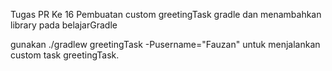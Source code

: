 Tugas PR Ke 16 Pembuatan custom greetingTask gradle dan menambahkan library pada belajarGradle

gunakan ./gradlew greetingTask -Pusername="Fauzan" untuk menjalankan custom task greetingTask.
